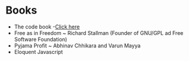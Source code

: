 # Books 

- The code book -[Click here](the-code-book.md)
- Free as in Freedom ~ Richard Stallman (Founder of GNU/GPL ad Free Software Foundation)
- Pyjama Profit ~ Abhinav Chhikara and Varun Mayya
- Eloquent Javascript
